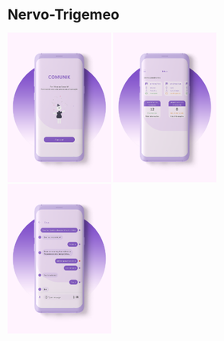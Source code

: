 # Nervo-Trigemeo

<img src="Imagens App/Splash.png" height="300em" /> <img src="Imagens App/Home.png" height="300em" /> <img src="Imagens App/Chat.png" height="300em" />  